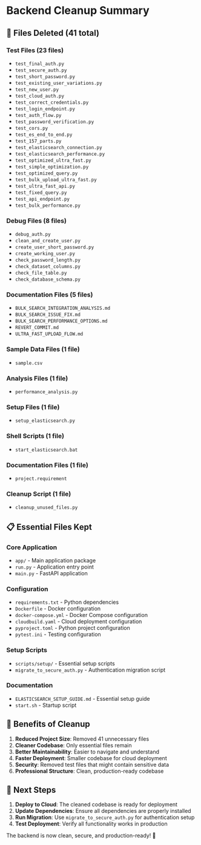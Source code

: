 # Backend Cleanup Summary

## 🧹 Files Deleted (41 total)

### Test Files (23 files)
- `test_final_auth.py`
- `test_secure_auth.py`
- `test_short_password.py`
- `test_existing_user_variations.py`
- `test_new_user.py`
- `test_cloud_auth.py`
- `test_correct_credentials.py`
- `test_login_endpoint.py`
- `test_auth_flow.py`
- `test_password_verification.py`
- `test_cors.py`
- `test_es_end_to_end.py`
- `test_157_parts.py`
- `test_elasticsearch_connection.py`
- `test_elasticsearch_performance.py`
- `test_optimized_ultra_fast.py`
- `test_simple_optimization.py`
- `test_optimized_query.py`
- `test_bulk_upload_ultra_fast.py`
- `test_ultra_fast_api.py`
- `test_fixed_query.py`
- `test_api_endpoint.py`
- `test_bulk_performance.py`

### Debug Files (8 files)
- `debug_auth.py`
- `clean_and_create_user.py`
- `create_user_short_password.py`
- `create_working_user.py`
- `check_password_length.py`
- `check_dataset_columns.py`
- `check_file_table.py`
- `check_database_schema.py`

### Documentation Files (5 files)
- `BULK_SEARCH_INTEGRATION_ANALYSIS.md`
- `BULK_SEARCH_ISSUE_FIX.md`
- `BULK_SEARCH_PERFORMANCE_OPTIONS.md`
- `REVERT_COMMIT.md`
- `ULTRA_FAST_UPLOAD_FLOW.md`

### Sample Data Files (1 file)
- `sample.csv`

### Analysis Files (1 file)
- `performance_analysis.py`

### Setup Files (1 file)
- `setup_elasticsearch.py`

### Shell Scripts (1 file)
- `start_elasticsearch.bat`

### Documentation Files (1 file)
- `project.requirement`

### Cleanup Script (1 file)
- `cleanup_unused_files.py`

## 📋 Essential Files Kept

### Core Application
- `app/` - Main application package
- `run.py` - Application entry point
- `main.py` - FastAPI application

### Configuration
- `requirements.txt` - Python dependencies
- `Dockerfile` - Docker configuration
- `docker-compose.yml` - Docker Compose configuration
- `cloudbuild.yaml` - Cloud deployment configuration
- `pyproject.toml` - Python project configuration
- `pytest.ini` - Testing configuration

### Setup Scripts
- `scripts/setup/` - Essential setup scripts
- `migrate_to_secure_auth.py` - Authentication migration script

### Documentation
- `ELASTICSEARCH_SETUP_GUIDE.md` - Essential setup guide
- `start.sh` - Startup script

## 🎯 Benefits of Cleanup

1. **Reduced Project Size**: Removed 41 unnecessary files
2. **Cleaner Codebase**: Only essential files remain
3. **Better Maintainability**: Easier to navigate and understand
4. **Faster Deployment**: Smaller codebase for cloud deployment
5. **Security**: Removed test files that might contain sensitive data
6. **Professional Structure**: Clean, production-ready codebase

## 🚀 Next Steps

1. **Deploy to Cloud**: The cleaned codebase is ready for deployment
2. **Update Dependencies**: Ensure all dependencies are properly installed
3. **Run Migration**: Use `migrate_to_secure_auth.py` for authentication setup
4. **Test Deployment**: Verify all functionality works in production

The backend is now clean, secure, and production-ready! 🎉
